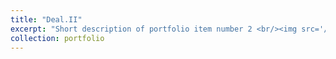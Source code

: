 ```yaml
---
title: "Deal.II"
excerpt: "Short description of portfolio item number 2 <br/><img src='/images/dealii-logo.png'>"
collection: portfolio
---
```


